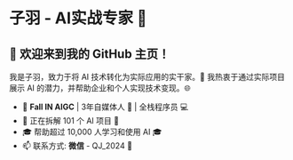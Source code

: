 # 子羽 - AI实战专家 🌟

## 👋 欢迎来到我的 GitHub 主页！

我是子羽，致力于将 AI 技术转化为实际应用的实干家。🚀
我热衷于通过实际项目展示 AI 的潜力，并帮助企业和个人实现技术变现。🌐

- 🌟 **Fall IN AIGC** | 3年自媒体人 📢 | 全栈程序员 💻
- 💼 正在拆解 101 个 AI 项目 🔧
- 🎓 帮助超过 10,000 人学习和使用 AI 🎓
- 📫 联系方式: **微信** - QJ_2024 📩
